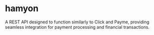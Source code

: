# hamyon
A REST API designed to function similarly to Click and Payme, providing seamless integration for payment processing and financial transactions.
